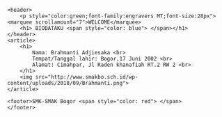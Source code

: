 <!DOCTYPE html>
<html>
<head> <title>Brahmanti's WEB</title></head>	
<style> 
header, footer {

	color: white;
	background: black;
	clear: left;
	padding: 1em;
	text-align: center;
}
</style>

<body>

	
	<header>
		<p style="color:green;font-family:engravers MT;font-size:28px"><marquee scrollamount="7">WELCOME</marquee>
		<h1> BIODATAKU <span style="color: blue"> </span></h1>
	</header>
	<article>
		<h1>
			Nama: Brahmanti Adjiesaka <br>
			Tempat/Tanggal lahir: Bogor,17 Juni 2002 <br>
			Alamat: Cimahpar, Jl Raden khanafiah RT.2 RW 2 <br>
		</h1>
		<img src="http://www.smakbo.sch.id/wp-content/uploads/2018/09/Brahmanti.png">
	</article>

	<footer>SMK-SMAK Bogor <span style="color: red"> </span>
	</footer>
</body>



</html>
